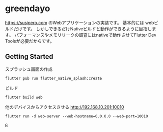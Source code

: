 # greendayo

https://susipero.com のWebアプリケーションの実装です。
基本的には webビルドだけです。
しかしできるだけNativeビルドと動作ができるように目指します。
パフォーマンスやメモリリークの調査にはnativeで動作させてFlutter Dev Toolsが必要だからです。

## Getting Started

スプラッシュ画面の作成
```shell
flutter pub run flutter_native_splash:create
```

ビルド
```shell
flutter build web
```

他のデバイスからアクセスさせる
http://192.168.10.201:10010
```shell
flutter run -d web-server --web-hostname=0.0.0.0 --web-port=10010
```
ß